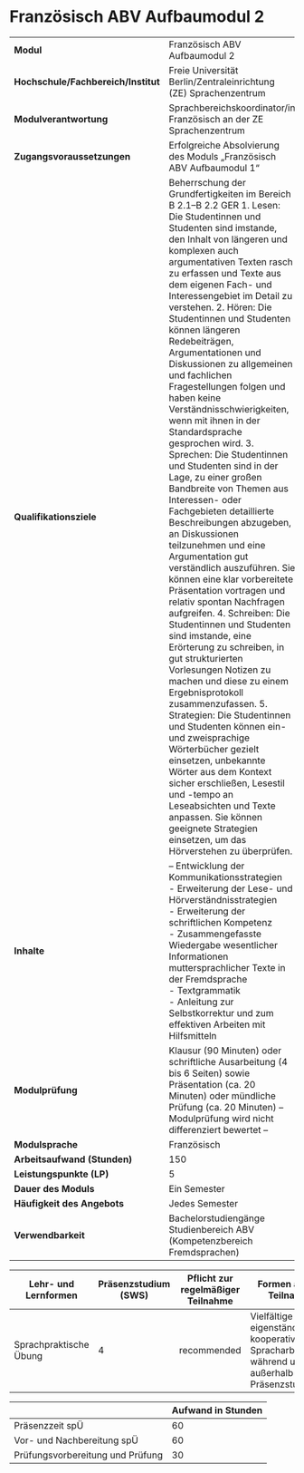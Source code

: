 # Französisch ABV Aufbaumodul 2
|                                    |   |
|------------------------------------|---|
|**Modul**                           | Französisch ABV Aufbaumodul 2 |
|**Hochschule/Fachbereich/Institut** | Freie Universität Berlin/Zentraleinrichtung (ZE) Sprachenzentrum |
|**Modulverantwortung**              | Sprachbereichskoordinator/in Französisch an der ZE Sprachenzentrum |
|**Zugangsvoraussetzungen**          | Erfolgreiche Absolvierung des Moduls „Französisch ABV Aufbaumodul 1“ |
|**Qualifikationsziele**             | Beherrschung der Grundfertigkeiten im Bereich B 2.1–B 2.2 GER 1. Lesen: Die Studentinnen und Studenten sind imstande, den Inhalt von längeren und komplexen auch argumentativen Texten rasch zu erfassen und Texte aus dem eigenen Fach- und Interessengebiet im Detail zu verstehen. 2. Hören: Die Studentinnen und Studenten können längeren Redebeiträgen, Argumentationen und Diskussionen zu allgemeinen und fachlichen Fragestellungen folgen und haben keine Verständnisschwierigkeiten, wenn mit ihnen in der Standardsprache gesprochen wird. 3. Sprechen: Die Studentinnen und Studenten sind in der Lage, zu einer großen Bandbreite von Themen aus Interessen- oder Fachgebieten detaillierte Beschreibungen abzugeben, an Diskussionen teilzunehmen und eine Argumentation gut verständlich auszuführen. Sie können eine klar vorbereitete Präsentation vortragen und relativ spontan Nachfragen aufgreifen. 4. Schreiben: Die Studentinnen und Studenten sind imstande, eine Erörterung zu schreiben, in gut strukturierten Vorlesungen Notizen zu machen und diese zu einem Ergebnisprotokoll zusammenzufassen. 5. Strategien: Die Studentinnen und Studenten können ein- und zweisprachige Wörterbücher gezielt einsetzen, unbekannte Wörter aus dem Kontext sicher erschließen, Lesestil und -tempo an Leseabsichten und Texte anpassen. Sie können geeignete Strategien einsetzen, um das Hörverstehen zu überprüfen. |
|**Inhalte**                         | – Entwicklung der Kommunikationsstrategien<br>- Erweiterung der Lese- und Hörverständnisstrategien<br>- Erweiterung der schriftlichen Kompetenz<br>- Zusammengefasste Wiedergabe wesentlicher Informationen muttersprachlicher Texte in der Fremdsprache<br>- Textgrammatik<br>- Anleitung zur Selbstkorrektur und zum effektiven Arbeiten mit Hilfsmitteln |
|**Modulprüfung**                    | Klausur (90 Minuten) oder schriftliche Ausarbeitung (4 bis 6 Seiten) sowie Präsentation (ca. 20 Minuten) oder mündliche Prüfung (ca. 20 Minuten) – Modulprüfung wird nicht differenziert bewertet – |
|**Modulsprache**                    | Französisch |
|**Arbeitsaufwand (Stunden)**        | 150 |
|**Leistungspunkte (LP)**            | 5 |
|**Dauer des Moduls**                | Ein Semester |
|**Häufigkeit des Angebots**         | Jedes Semester |
|**Verwendbarkeit**                  | Bachelorstudiengänge Studienbereich ABV<br>(Kompetenzbereich Fremdsprachen) |

| Lehr- und Lernformen | Präsenzstudium <br> (SWS) | Pflicht zur regelmäßiger Teilnahme | Formen aktiver Teilnahme |
| ---------------------|---------------------------|------------------------------------|------------------------- |
| Sprachpraktische Übung | 4                         | recommended                        | Vielfältige eigenständige und kooperative Spracharbeit während und außerhalb der Präsenzstudienzeit |

|   | Aufwand in Stunden |
| - |--------------------|
| Präsenzzeit spÜ                          | 60    |
| Vor- und Nachbereitung spÜ               | 60    |
| Prüfungsvorbereitung und Prüfung         | 30    |
